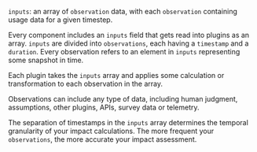 `inputs`: an array of `observation` data, with each `observation` containing usage data for a given timestep.

Every component includes an `inputs` field that gets read into plugins as an array. `inputs` are divided into `observations`, each having a `timestamp` and a `duration`. Every observation refers to an element in `inputs` representing some snapshot in time.

Each plugin takes the `inputs` array and applies some calculation or transformation to each observation in the array.

Observations can include any type of data, including human judgment, assumptions, other plugins, APIs, survey data or telemetry.

The separation of timestamps in the `inputs` array determines the temporal granularity of your impact calculations. The more frequent your `observations`, the more accurate your impact assessment.
